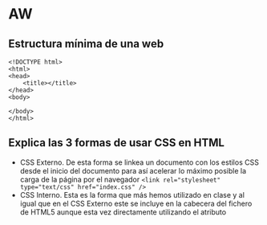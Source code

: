 # AW
## Estructura mínima de una web
```html5
<!DOCTYPE html>
<html>
<head>
	<title></title>
</head>
<body>

</body>
</html>
```
## Explica las 3 formas de usar CSS en HTML
- CSS Externo.
De esta forma se linkea un documento con los estilos CSS desde el inicio del documento para así acelerar lo máximo posible la carga de la página por el navegador
	```<link rel="stylesheet" type="text/css" href="index.css" />```
- CSS Interno.
Esta es la forma que más hemos utilizado en clase y al igual que en el CSS Externo este se incluye en la cabecera del fichero de HTML5  aunque esta vez directamente utilizando el atributo <style>.
```
<html>
<head>
    <title>Título de la página</title>
    <style type="text/css">
        div {
            background:#FFFFFF;
        }
    </style>
</head>
```
- CSS Embebido.
Esta es la forma más sencilla sw utilizar el CSS, no es muy recomendable y consta de utilizar el atributo style directamente en la etiqueta de, por ejemplo un párrafo <p>
```<p>¿Sabes <span style="color:#FF0000">VAREAR OLIVOS</span>?</p>```
	
## Crea una lista sin ordenar con 5 ingredientes de una receta de cocina
#### Tortilla de patata
- Huevo
- Patata
- Aceite
- Sal
- Cebolla (o no)
## Como se puede incluir javascript en HTML
Este se puede incluir directamente dentro del head de esta forma
	```<script src="./javascript.js"></script>```
## ¿Que diferencia hay entre una clase y una ID
	El selenctor id está diseñado para ser añadido a un atributo único y así poder editar el estilo del mismo de forma individual.
	El selector class está diseñado para funcionar en varios elementos al mismo tiempo que pueden ser o no del mismo tipo.
## código para hacer un enlace a otra página y que esta se abra en una nueva ventana
	```<a href =”https://www.youtube.com/watch?v=mp28JPs25ek&ab_channel=ThePruld” target=”_blank”>Texto</a>.```
## ¿Qué son las pseudoclases?, pon ejemplos.
las pseudoclases son opciones concretas que se añaden a elementos para que estos funcionen de una forma determinada.
- Utilizando la pseudo clase :active en CSS cambia el estado del elemento en el que se utilice mientras el cursor está encima de este.
- Utilizando la pseudo clase :checked en CSS cambia el estado de un elemento para que este sea marcable de diferentes formas.
###### Ejemplos de pseudoclases en orden dentro de la carpeta Sandwichería a su vez dentro del repositorio AW.

## Explica el modelo de caja de CSS (margin, border y padding)
- Margin: El espacio que existe entre un elemento y los que tenga al rededor.
- Border: Es justo la línea que delita el borde del elemento.
- Padding: Es el espacio que hay entre el borde de un elemento y el elemento en si mismo, por ejemplo un texto.
## Explica que son los selectores de CSS y pon ejemplos
Los selectores CSS son las etiquetas a las que afectaran los parámetros que se establezcan inmediatamente después entre dos llaves {}.
- Selector universal. * {}
- Selector de tipo o de etiqueta. h1 {};p {}
- Selector descendente. div p {}
- Selector de clase. .bocadillos {}
- Selectores de id. #soloelpan {}
- Selectores de atributos. p[class] {}
## Di a quien afectan:
### p a { color: red;
###### Afecta a los links "a" dentro de párrafos "p".

### p > a { color: red; }
##### Afecta a los links "a" que son "hijos" directos de un párrafo "a".

### h1 + h2 { color: red }
##### Afecta a los h1 y h2 que sean de un mismo "padre".

### a[class] { color: blue; }
##### Afecta a todos los links que tengan el atributo de clase, independientemente de cual sea esta.

### a[class="externo"] { color: blue; }
##### Afecta a todos los links que tengan el atributo class y el valor de esta sea "externo".

### a[href="http://www.ejemplo.com"] { color: blue; }
##### Afecta a todos los links que lleven al sitio indicado "http://www.ejemplo.com".

